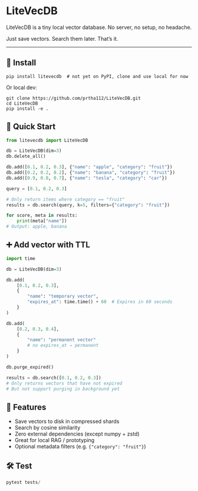 # LiteVecDB
LiteVecDB is a tiny local vector database. No server, no setup, no headache.

Just save vectors. Search them later. That’s it.

---

## 🔧 Install

```
pip install litevecdb  # not yet on PyPI, clone and use local for now
```

Or local dev:
```
git clone https://github.com/prtha112/LiteVecDB.git
cd LiteVecDB
pip install -e .
```

## 🚀 Quick Start
```python
from litevecdb import LiteVecDB

db = LiteVecDB(dim=3)
db.delete_all()

db.add([0.1, 0.2, 0.3], {"name": "apple", "category": "fruit"})
db.add([0.2, 0.2, 0.2], {"name": "banana", "category": "fruit"})
db.add([0.9, 0.8, 0.7], {"name": "tesla", "category": "car"})

query = [0.1, 0.2, 0.3]

# Only return items where category == "fruit"
results = db.search(query, k=5, filters={"category": "fruit"})

for score, meta in results:
    print(meta["name"])
# Output: apple, banana
```

## ➕ Add vector with TTL
```python
import time

db = LiteVecDB(dim=3)

db.add(
    [0.1, 0.2, 0.3],
    {
        "name": "temporary vector",
        "expires_at": time.time() + 60  # Expires in 60 seconds
    }
)

db.add(
    [0.2, 0.3, 0.4],
    {
        "name": "permanent vector"
        # no expires_at → permanent
    }
)

db.purge_expired()

results = db.search([0.1, 0.2, 0.3])
# Only returns vectors that have not expired
# But not support purging in background yet
```

## 🧠 Features
- Save vectors to disk in compressed shards
- Search by cosine similarity  
- Zero external dependencies (except numpy + zstd)
- Great for local RAG / prototyping
- Optional metadata filters (e.g. `{"category": "fruit"}`)

## 🛠 Test
```python
pytest tests/
```